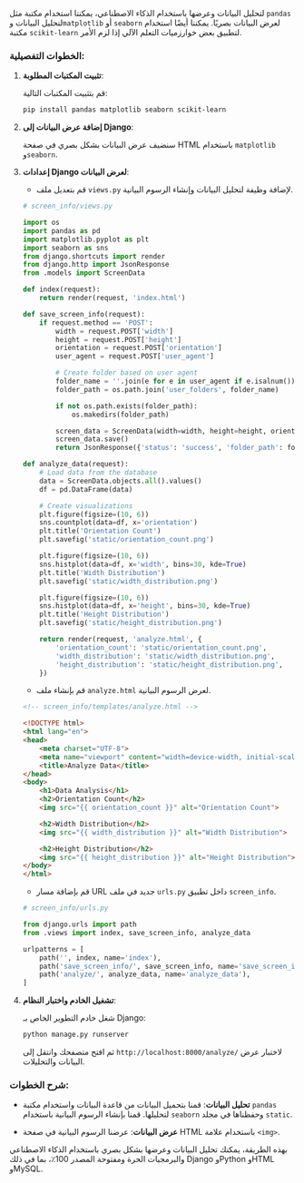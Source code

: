 لتحليل البيانات وعرضها باستخدام الذكاء الاصطناعي، يمكننا استخدام مكتبة مثل `pandas` لتحليل البيانات و`matplotlib` أو `seaborn` لعرض البيانات بصريًا. يمكننا أيضًا استخدام مكتبة `scikit-learn` لتطبيق بعض خوارزميات التعلم الآلي إذا لزم الأمر.

### الخطوات التفصيلية:

1. **تثبيت المكتبات المطلوبة**:

   قم بتثبيت المكتبات التالية:

   ```bash
   pip install pandas matplotlib seaborn scikit-learn
   ```

2. **إضافة عرض البيانات إلى Django**:

   سنضيف عرض البيانات بشكل بصري في صفحة HTML باستخدام `matplotlib` و`seaborn`.

3. **إعدادات Django لعرض البيانات**:

   - قم بتعديل ملف `views.py` لإضافة وظيفة لتحليل البيانات وإنشاء الرسوم البيانية.

   ```python
   # screen_info/views.py

   import os
   import pandas as pd
   import matplotlib.pyplot as plt
   import seaborn as sns
   from django.shortcuts import render
   from django.http import JsonResponse
   from .models import ScreenData

   def index(request):
       return render(request, 'index.html')

   def save_screen_info(request):
       if request.method == 'POST':
           width = request.POST['width']
           height = request.POST['height']
           orientation = request.POST['orientation']
           user_agent = request.POST['user_agent']

           # Create folder based on user agent
           folder_name = ''.join(e for e in user_agent if e.isalnum())
           folder_path = os.path.join('user_folders', folder_name)

           if not os.path.exists(folder_path):
               os.makedirs(folder_path)

           screen_data = ScreenData(width=width, height=height, orientation=orientation, user_agent=user_agent)
           screen_data.save()
           return JsonResponse({'status': 'success', 'folder_path': folder_path})

   def analyze_data(request):
       # Load data from the database
       data = ScreenData.objects.all().values()
       df = pd.DataFrame(data)

       # Create visualizations
       plt.figure(figsize=(10, 6))
       sns.countplot(data=df, x='orientation')
       plt.title('Orientation Count')
       plt.savefig('static/orientation_count.png')

       plt.figure(figsize=(10, 6))
       sns.histplot(data=df, x='width', bins=30, kde=True)
       plt.title('Width Distribution')
       plt.savefig('static/width_distribution.png')

       plt.figure(figsize=(10, 6))
       sns.histplot(data=df, x='height', bins=30, kde=True)
       plt.title('Height Distribution')
       plt.savefig('static/height_distribution.png')

       return render(request, 'analyze.html', {
           'orientation_count': 'static/orientation_count.png',
           'width_distribution': 'static/width_distribution.png',
           'height_distribution': 'static/height_distribution.png',
       })
   ```

   - قم بإنشاء ملف `analyze.html` لعرض الرسوم البيانية.

   ```html
   <!-- screen_info/templates/analyze.html -->

   <!DOCTYPE html>
   <html lang="en">
   <head>
       <meta charset="UTF-8">
       <meta name="viewport" content="width=device-width, initial-scale=1.0">
       <title>Analyze Data</title>
   </head>
   <body>
       <h1>Data Analysis</h1>
       <h2>Orientation Count</h2>
       <img src="{{ orientation_count }}" alt="Orientation Count">

       <h2>Width Distribution</h2>
       <img src="{{ width_distribution }}" alt="Width Distribution">

       <h2>Height Distribution</h2>
       <img src="{{ height_distribution }}" alt="Height Distribution">
   </body>
   </html>
   ```

   - قم بإضافة مسار URL جديد في ملف `urls.py` داخل تطبيق `screen_info`.

   ```python
   # screen_info/urls.py

   from django.urls import path
   from .views import index, save_screen_info, analyze_data

   urlpatterns = [
       path('', index, name='index'),
       path('save_screen_info/', save_screen_info, name='save_screen_info'),
       path('analyze/', analyze_data, name='analyze_data'),
   ]
   ```

4. **تشغيل الخادم واختبار النظام**:

   شغل خادم التطوير الخاص بـ Django:

   ```bash
   python manage.py runserver
   ```

   ثم افتح متصفحك وانتقل إلى `http://localhost:8000/analyze/` لاختبار عرض البيانات والتحليلات.

### شرح الخطوات:

- **تحليل البيانات**: قمنا بتحميل البيانات من قاعدة البيانات واستخدام مكتبة `pandas` لتحليلها. قمنا بإنشاء الرسوم البيانية باستخدام `seaborn` وحفظناها في مجلد `static`.

- **عرض البيانات**: عرضنا الرسوم البيانية في صفحة HTML باستخدام علامة `<img>`.

بهذه الطريقة، يمكنك تحليل البيانات وعرضها بشكل بصري باستخدام الذكاء الاصطناعي والبرمجيات الحرة ومفتوحة المصدر 100٪، بما في ذلك Django وPython وHTML وMySQL.

